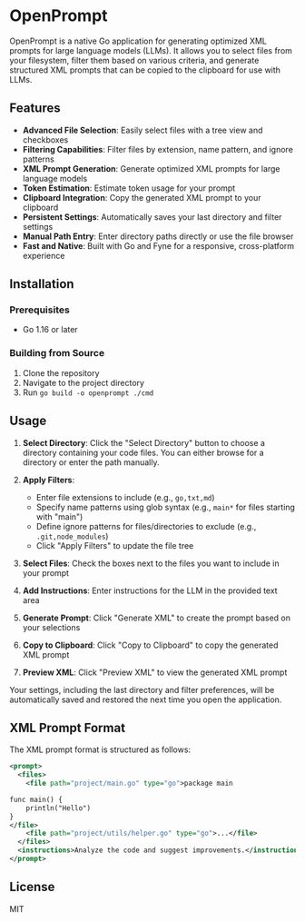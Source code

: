# OpenPrompt

OpenPrompt is a native Go application for generating optimized XML prompts for large language models (LLMs). It allows you to select files from your filesystem, filter them based on various criteria, and generate structured XML prompts that can be copied to the clipboard for use with LLMs.

## Features

- **Advanced File Selection**: Easily select files with a tree view and checkboxes
- **Filtering Capabilities**: Filter files by extension, name pattern, and ignore patterns
- **XML Prompt Generation**: Generate optimized XML prompts for large language models
- **Token Estimation**: Estimate token usage for your prompt
- **Clipboard Integration**: Copy the generated XML prompt to your clipboard
- **Persistent Settings**: Automatically saves your last directory and filter settings
- **Manual Path Entry**: Enter directory paths directly or use the file browser
- **Fast and Native**: Built with Go and Fyne for a responsive, cross-platform experience

## Installation

### Prerequisites

- Go 1.16 or later

### Building from Source

1. Clone the repository
2. Navigate to the project directory
3. Run `go build -o openprompt ./cmd`

## Usage

1. **Select Directory**: Click the "Select Directory" button to choose a directory containing your code files. You can either browse for a directory or enter the path manually.

2. **Apply Filters**:
   - Enter file extensions to include (e.g., `go,txt,md`)
   - Specify name patterns using glob syntax (e.g., `main*` for files starting with "main")
   - Define ignore patterns for files/directories to exclude (e.g., `.git,node_modules`)
   - Click "Apply Filters" to update the file tree

3. **Select Files**: Check the boxes next to the files you want to include in your prompt

4. **Add Instructions**: Enter instructions for the LLM in the provided text area

5. **Generate Prompt**: Click "Generate XML" to create the prompt based on your selections

6. **Copy to Clipboard**: Click "Copy to Clipboard" to copy the generated XML prompt

7. **Preview XML**: Click "Preview XML" to view the generated XML prompt

Your settings, including the last directory and filter preferences, will be automatically saved and restored the next time you open the application.

## XML Prompt Format

The XML prompt format is structured as follows:

```xml
<prompt>
  <files>
    <file path="project/main.go" type="go">package main

func main() {
    println("Hello")
}
</file>
    <file path="project/utils/helper.go" type="go">...</file>
  </files>
  <instructions>Analyze the code and suggest improvements.</instructions>
</prompt>
```

## License

MIT
